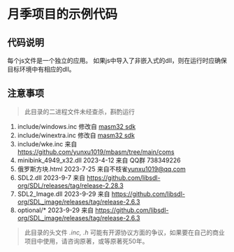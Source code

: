 # 月季项目的示例代码

## 代码说明
每个js文件是一个独立的应用。
如果js中导入了非嵌入式的dll，则在运行时应确保目标环境中有相应的dll。

## 注意事项

> 此目录的二进程文件未经查杀，斟酌运行

1. include/windows.inc 修改自 [masm32 sdk](http://www.masm32.com/)
2. include/winextra.inc 修改自 [masm32 sdk](http://www.masm32.com/)
3. include/wke.inc 来自 https://github.com/yunxu1019/mbasm/tree/main/coms
4. minibink_4949_x32.dll 2023-4-12 来自 QQ群 738349226
5. 俄罗斯方块.html 2023-7-25 来自不枝雀<yunxu1019@qq.com>
6. SDL2.dll 2023-9-7 来自 https://github.com/libsdl-org/SDL/releases/tag/release-2.28.3
7. SDL2_Image.dll 2023-9-29 来自 https://github.com/libsdl-org/SDL_image/releases/tag/release-2.6.3
8. optional/* 2023-9-29 来自 https://github.com/libsdl-org/SDL_image/releases/tag/release-2.6.3


> 此目录的头文件 *.inc, .h* 可能有开源协议方面的争议，如果要在自己的商业项目中使用，请咨询原著，或等原著死50年。

